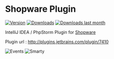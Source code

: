 Shopware Plugin
==========================
[![Version](http://phpstorm.espend.de/badge/7410/version)](https://plugins.jetbrains.com/plugin/7410)
[![Downloads](http://phpstorm.espend.de/badge/7410/downloads)](https://plugins.jetbrains.com/plugin/7410)
[![Downloads last month](http://phpstorm.espend.de/badge/7410/last-month)](https://plugins.jetbrains.com/plugin/7410)

IntelliJ IDEA / PhpStorm Plugin for [Shopware](http://www.shopware.de/ "Shopware")


Plugin url : http://plugins.jetbrains.com/plugin/7410

![Events](http://plugins.jetbrains.com/files/7410/screenshot_14428.png)
![Smarty](http://plugins.jetbrains.com/files/7410/screenshot_14426.png)

